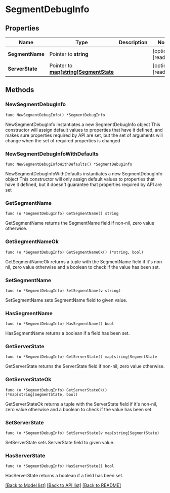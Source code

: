 # SegmentDebugInfo

## Properties

Name | Type | Description | Notes
------------ | ------------- | ------------- | -------------
**SegmentName** | Pointer to **string** |  | [optional] [readonly] 
**ServerState** | Pointer to [**map[string]SegmentState**](SegmentState.md) |  | [optional] [readonly] 

## Methods

### NewSegmentDebugInfo

`func NewSegmentDebugInfo() *SegmentDebugInfo`

NewSegmentDebugInfo instantiates a new SegmentDebugInfo object
This constructor will assign default values to properties that have it defined,
and makes sure properties required by API are set, but the set of arguments
will change when the set of required properties is changed

### NewSegmentDebugInfoWithDefaults

`func NewSegmentDebugInfoWithDefaults() *SegmentDebugInfo`

NewSegmentDebugInfoWithDefaults instantiates a new SegmentDebugInfo object
This constructor will only assign default values to properties that have it defined,
but it doesn't guarantee that properties required by API are set

### GetSegmentName

`func (o *SegmentDebugInfo) GetSegmentName() string`

GetSegmentName returns the SegmentName field if non-nil, zero value otherwise.

### GetSegmentNameOk

`func (o *SegmentDebugInfo) GetSegmentNameOk() (*string, bool)`

GetSegmentNameOk returns a tuple with the SegmentName field if it's non-nil, zero value otherwise
and a boolean to check if the value has been set.

### SetSegmentName

`func (o *SegmentDebugInfo) SetSegmentName(v string)`

SetSegmentName sets SegmentName field to given value.

### HasSegmentName

`func (o *SegmentDebugInfo) HasSegmentName() bool`

HasSegmentName returns a boolean if a field has been set.

### GetServerState

`func (o *SegmentDebugInfo) GetServerState() map[string]SegmentState`

GetServerState returns the ServerState field if non-nil, zero value otherwise.

### GetServerStateOk

`func (o *SegmentDebugInfo) GetServerStateOk() (*map[string]SegmentState, bool)`

GetServerStateOk returns a tuple with the ServerState field if it's non-nil, zero value otherwise
and a boolean to check if the value has been set.

### SetServerState

`func (o *SegmentDebugInfo) SetServerState(v map[string]SegmentState)`

SetServerState sets ServerState field to given value.

### HasServerState

`func (o *SegmentDebugInfo) HasServerState() bool`

HasServerState returns a boolean if a field has been set.


[[Back to Model list]](../README.md#documentation-for-models) [[Back to API list]](../README.md#documentation-for-api-endpoints) [[Back to README]](../README.md)


